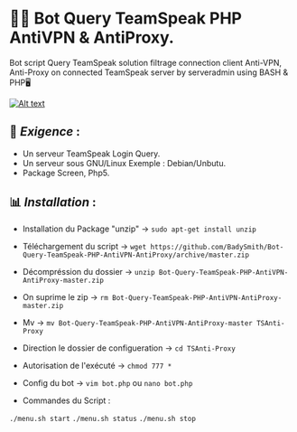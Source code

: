 # 🛑📁 Bot Query TeamSpeak PHP AntiVPN & AntiProxy.
Bot script Query TeamSpeak solution filtrage connection client Anti-VPN, Anti-Proxy on connected TeamSpeak server by serveradmin using BASH & PHP🖥️

[![Alt text](http://www.amcar.ma/ressources/img/misc/Demo-Video.png)](https://www.youtube.com/watch?v=wisfHRa2mAk)

## 📃 *__Exigence__* :
* Un serveur TeamSpeak Login Query.
* Un serveur sous GNU/Linux Exemple : Debian/Unbutu.
* Package Screen, Php5.

## 📊 *__Installation__* :

* Installation du Package "unzip" -> `sudo apt-get install unzip`
* Téléchargement du script -> `wget https://github.com/BadySmith/Bot-Query-TeamSpeak-PHP-AntiVPN-AntiProxy/archive/master.zip`
* Décompréssion du dossier -> `unzip Bot-Query-TeamSpeak-PHP-AntiVPN-AntiProxy-master.zip`
* On suprime le zip -> `rm Bot-Query-TeamSpeak-PHP-AntiVPN-AntiProxy-master.zip`
* Mv -> `mv Bot-Query-TeamSpeak-PHP-AntiVPN-AntiProxy-master TSAnti-Proxy`
* Direction le dossier de configueration -> `cd TSAnti-Proxy`
* Autorisation de l'exécuté -> `chmod 777 *`
* Config du bot -> `vim bot.php` ou `nano bot.php`


* Commandes du Script : 

`./menu.sh start` 
`./menu.sh status`
`./menu.sh stop`
